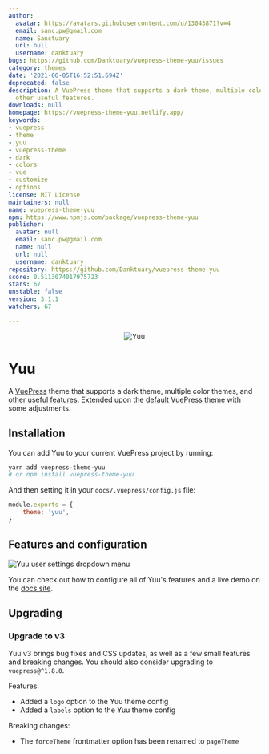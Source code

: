 ```yaml
---
author:
  avatar: https://avatars.githubusercontent.com/u/13043871?v=4
  email: sanc.pw@gmail.com
  name: Sanctuary
  url: null
  username: danktuary
bugs: https://github.com/Danktuary/vuepress-theme-yuu/issues
category: themes
date: '2021-06-05T16:52:51.694Z'
deprecated: false
description: A VuePress theme that supports a dark theme, multiple color themes, and
  other useful features.
downloads: null
homepage: https://vuepress-theme-yuu.netlify.app/
keywords:
- vuepress
- theme
- yuu
- vuepress-theme
- dark
- colors
- vue
- customize
- options
license: MIT License
maintainers: null
name: vuepress-theme-yuu
npm: https://www.npmjs.com/package/vuepress-theme-yuu
publisher:
  avatar: null
  email: sanc.pw@gmail.com
  name: null
  url: null
  username: danktuary
repository: https://github.com/Danktuary/vuepress-theme-yuu
score: 0.5113074017975723
stars: 67
unstable: false
version: 3.1.1
watchers: 67

---
```


<div align="center">
	<img src="https://i.imgur.com/j9bfYBy.png" title="Yuu" alt="Yuu" />
</div>

# Yuu

A [VuePress](https://vuepress.vuejs.org/) theme that supports a dark theme, multiple color themes, and [other useful features](https://vuepress-theme-yuu.netlify.app/theme-configuration.html). Extended upon the [default VuePress theme](https://vuepress.vuejs.org/theme/default-theme-config.html) with some adjustments.

## Installation

You can add Yuu to your current VuePress project by running:

```bash
yarn add vuepress-theme-yuu
# or npm install vuepress-theme-yuu
```

And then setting it in your `docs/.vuepress/config.js` file:

```js
module.exports = {
	theme: 'yuu',
}
```
## Features and configuration

![Yuu user settings dropdown menu](https://i.imgur.com/VCDGN8n.png)

You can check out how to configure all of Yuu's features and a live demo on the [docs site](https://vuepress-theme-yuu.netlify.app/).

## Upgrading

### Upgrade to v3

Yuu v3 brings bug fixes and CSS updates, as well as a few small features and breaking changes. You should also consider upgrading to `vuepress@^1.8.0`.

Features:
- Added a `logo` option to the Yuu theme config
- Added a `labels` option to the Yuu theme config

Breaking changes:
- The `forceTheme` frontmatter option has been renamed to `pageTheme`
